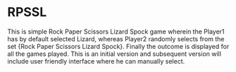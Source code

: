 # RPSSL
This is simple Rock Paper Scissors Lizard Spock game wherein the Player1 has by default selected Lizard, whereas Player2 randomly selects from the set {Rock Paper Scissors Lizard Spock}. Finally the outcome is displayed for all the games played. This is an initial version and subsequent version will include user friendly interface where he can manually select.

